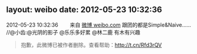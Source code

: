 layout: weibo
date: 2012-05-23 10:32:36
---
<meta name="referrer" content="no-referrer" />

2012-05-23 10:32:36  &nbsp;&nbsp;&nbsp;&nbsp;&nbsp;&nbsp; 来自 <a href="http://weibo.com/" rel="nofollow">微博 weibo.com</a>
跟团的都是Simple&Naive…… //@小齿:@光阴的影子 @乐乐多好累 @林二鹿 有木有兴趣
>  抱歉，此微博已被作者删除。查看帮助：http://t.cn/Rfd3rQV
